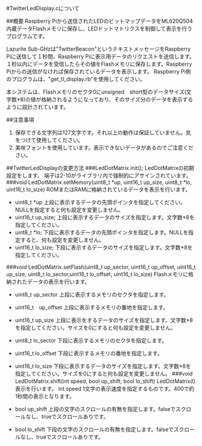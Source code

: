 #TwitterLedDisplay.cについて

##概要
Raspberry Piから送信されたLEDのビットマップデータをML620Q504内蔵データFlashメモリに保存し、LEDドットマトリクスを制御して表示を行うプログラムです。

Lazurite Sub-GHzは"TwitterBeacon"というテキストメッセージをRaspberry Piに送信して１秒間、Raspberry Piに表示用データのリクエストを送信します。１秒以内にデータを受信したらその値をFlashメモリに保存します。Raspberry Piからの送信がなければ保存されているデータを表示します。
Raspberry Pi側のプログラムは、"get_tl_display.rb"を使用してください。

本システムは、Flashメモリのセクタ0にunsigned　short型のデータサイズ(文字数*8)の値が格納されるようになっており、そのサイズ分のデータを表示するように設計されています。

##注意事項

 1. 保存できる文字列は127文字です。それ以上の動作は保証していません。気をつけて使用してください。
 2. 美咲フォントを使用しています。表示できないデータがあるのでご注意ください。

##TwitterLedDisplayの変更方法
###LedDotMatrix.init();
LedDotMatrixの初期設定をします。
端子は2-10がライブラリ内で強制的にアサインされています。
###void LedDotMatrix.setMemory(uint8_t *up, uint16_t up_size, uint8_t *lo, uint16_t lo_size)
ROMまたはRAMに格納されているデータを表示を行います。

  * uint8_t *up		上段に表示するデータの先頭ポインタを指定してください。NULLを指定すると何も設定を変更しません。
  * uint16_t up_size;		上段に表示するデータのサイズを指定します。文字数*8を指定してください。
  * uint8_t *lo;		下段に表示するデータの先頭ポインタを指定します。NULLを指定すると、何も設定を変更しません。
  * uint16_t lo_size;		下段に表示するデータのサイズを指定します。文字数*8を指定してください。

###void LedDotMatrix.setFlash(uint8_t up_sector, uint16_t up_offset, uint16_t up_size, uint8_t lo_sector,uint16_t lo_offset, uint16_t lo_size)
Flashメモリに格納されたデータの表示を行います。

 * uint8_t up_sector	上段に表示するメモリのセクタを指定します。
 * uint16_t　up_offset	上段に表示するメモリの番地を指定します。
 * uint16_t up_size	上段に表示をするデータのサイズを指定します。文字数*8を指定してください。サイズを0にすると何も設定を変更しません。
 * uint8_t lo_sector	下段に表示するメモリのセクタを指定します。
 * uint16_t lo_offset	下段に表示するメモリの番地を指定します。
 * uint16_t lo_size	下段に表示するデータのサイズを指定します。文字数*8を指定してください。サイズを0にすると何も設定を変更しません。
###void LedDotMatrix.shift(int speed, bool up_shift, bool lo_shift)
LedDotMatrixの表示を行います。
int speed	1文字の表示速度を指定するものです。400で約1秒間の表示となります。

  * bool up_shift	上段の文字のスクロールの有無を指定します。falseでスクロールなし、trueでスクロールありです。
  * bool lo_shift	下段の文字のスクロールの有無を指定します。falseでスクロールなし、trueでスクロールありです。

